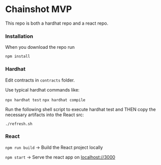 # Chainshot MVP

This repo is both a hardhat repo and a react repo. 


### Installation

When you download the repo run

`npm install`
### Hardhat

Edit contracts in `contracts` folder. 

Use typical hardhat commands like:

`npx hardhat test`
`npx hardhat compile`

Run the following shell script to execute hardhat test and THEN copy the necessary artifacts into the React src:

`./refresh.sh`

### React

`npm run build` -> Build the React project locally

`npm start` -> Serve the react app on [localhost://3000](http://localhost:3001/)




